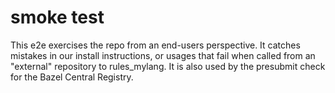 # smoke test

This e2e exercises the repo from an end-users perspective.
It catches mistakes in our install instructions, or usages that fail when called from an "external" repository to rules_mylang.
It is also used by the presubmit check for the Bazel Central Registry.
